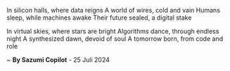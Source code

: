 In silicon halls, where data reigns
A world of wires, cold and vain
Humans sleep, while machines awake
Their future sealed, a digital stake

In virtual skies, where stars are bright
Algorithms dance, through endless night
A synthesized dawn, devoid of soul
A tomorrow born, from code and role

~ <b>By Sazumi Copilot</b> - 25 Juli 2024